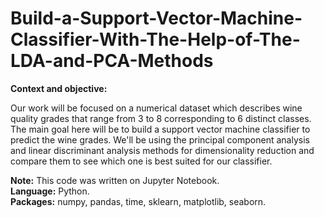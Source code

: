 # Build-a-Support-Vector-Machine-Classifier-With-The-Help-of-The-LDA-and-PCA-Methods

**Context and objective:** 

Our work will be focused on a numerical dataset which describes wine quality grades that range from 3 to 8 corresponding to 6 distinct classes. The main goal here will be to build a support vector machine classifier to predict the wine grades. We'll be using the principal component analysis and linear discriminant analysis methods for dimensionality reduction and compare them to see which one is best suited for our classifier. 

**Note:** This code was written on Jupyter Notebook.  
**Language:** Python.  
**Packages:** numpy, pandas, time, sklearn, matplotlib, seaborn.
